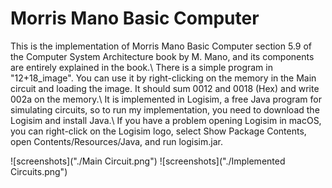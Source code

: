 # Morris Mano Basic Computer

This is the implementation of Morris Mano Basic Computer section 5.9 of the Computer System Architecture book by M. Mano, and its components are entirely explained in the book.\\
There is a simple program in "12+18_image". You can use it by right-clicking on the memory in the Main circuit and loading the image. It should sum 0012 and 0018 (Hex) and write 002a on the memory.\\
It is implemented in Logisim, a free Java program for simulating circuits, so to run my implementation, you need to download the Logisim and install Java.\\
If you have a problem opening Logisim in macOS, you can right-click on the Logisim logo, select Show Package Contents, open Contents/Resources/Java, and run logisim.jar.

![screenshots]("./Main Circuit.png")
![screenshots]("./Implemented Circuits.png")
